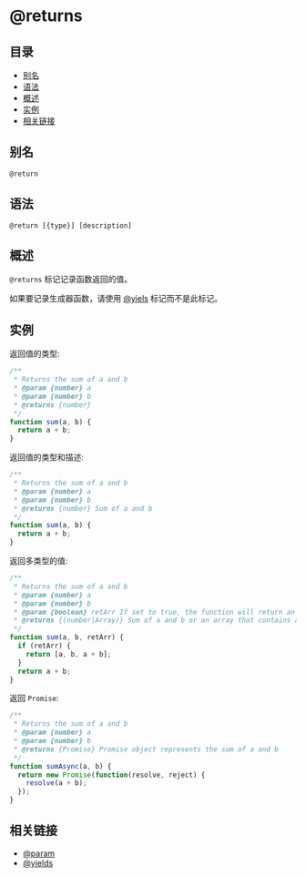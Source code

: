 # @returns

## 目录

- [别名](#别名)
- [语法](#语法)
- [概述](#概述)
- [实例](#实例)
- [相关链接](#相关链接)

## 别名

```
@return
```

## 语法

```
@return [{type}] [description]
```

## 概述

`@returns` 标记记录函数返回的值。

如果要记录生成器函数，请使用 [@yiels](./tags-yiels.md) 标记而不是此标记。

## 实例

返回值的类型:

```js
/**
 * Returns the sum of a and b
 * @param {number} a
 * @param {number} b
 * @returns {number}
 */
function sum(a, b) {
  return a + b;
}
```

返回值的类型和描述:

```js
/**
 * Returns the sum of a and b
 * @param {number} a
 * @param {number} b
 * @returns {number} Sum of a and b
 */
function sum(a, b) {
  return a + b;
}
```

返回多类型的值:

```js
/**
 * Returns the sum of a and b
 * @param {number} a
 * @param {number} b
 * @param {boolean} retArr If set to true, the function will return an array
 * @returns {(number|Array)} Sum of a and b or an array that contains a, b and the sum of a and b.
 */
function sum(a, b, retArr) {
  if (retArr) {
    return [a, b, a + b];
  }
  return a + b;
}
```

返回 `Promise`:

```js
/**
 * Returns the sum of a and b
 * @param {number} a
 * @param {number} b
 * @returns {Promise} Promise object represents the sum of a and b
 */
function sumAsync(a, b) {
  return new Promise(function(resolve, reject) {
    resolve(a + b);
  });
}
```

## 相关链接

- [@param](./tags-param.md)
- [@yields](./tags-yields.md)
